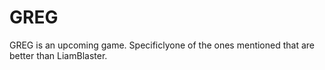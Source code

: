 # GREG

GREG is an upcoming game. Specificlyone of the ones mentioned that are better than LiamBlaster.

